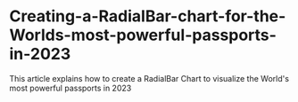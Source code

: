 # Creating-a-RadialBar-chart-for-the-Worlds-most-powerful-passports-in-2023
This article explains how to create a RadialBar Chart to visualize the World's most powerful passports in 2023
